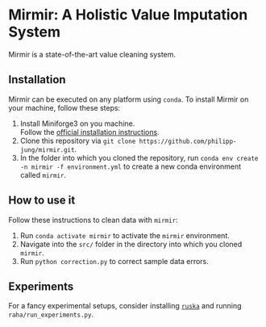 # Mirmir: A Holistic Value Imputation System
Mirmir is a state-of-the-art value cleaning system.

## Installation
Mirmir can be executed on any platform using `conda`.
To install Mirmir on your machine, follow these steps:

1) Install Miniforge3 on you machine.\
Follow the [official installation instructions](https://github.com/conda-forge/miniforge#download).
1) Clone this repository via `git clone https://github.com/philipp-jung/mirmir.git`.
1) In the folder into which you cloned the repository, run `conda env create -n mirmir -f environment.yml` to create a new conda environment called `mirmir`.

## How to use it
Follow these instructions to clean data with `mirmir`:

1) Run `conda activate mirmir` to activate the `mirmir` environment.
1) Navigate into the `src/` folder in the directory into which you cloned `mirmir`.
1) Run `python correction.py` to correct sample data errors.


## Experiments
For a fancy experimental setups, consider installing [`ruska`](https://github.com/philipp-jung/ruska) and running `raha/run_experiments.py`.
